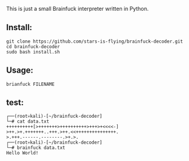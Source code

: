 This is just a small Brainfuck interpreter written in Python.


## Install:
    git clone https://github.com/stars-is-flying/brainfuck-decoder.git
    cd brainfuck-decoder
    sudo bash install.sh

## Usage:
    brianfuck FILENAME

## test:
    ┌──(root💀kali)-[~/brainfuck-decoder]
    └─# cat data.txt        
    ++++++++++[>+++++++>++++++++++>+++>+<<<<-]
    >++.>+.+++++++..+++.>++.<<+++++++++++++++.
    >.+++.------.--------.>+.>.                                                                                                                                   
    ┌──(root💀kali)-[~/brainfuck-decoder]
    └─# brainfuck data.txt 
    Hello World!
